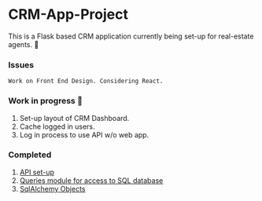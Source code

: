 # CRM-App-Project
This is a Flask based CRM application
currently being set-up for real-estate agents. :city_sunrise:

### Issues
    Work on Front End Design. Considering React.

### Work in progress :snail:
  1. Set-up layout of CRM Dashboard.
  2. Cache logged in users.
  3. Log in process to use API w/o web app.


### Completed

  1. [API set-up](https://github.com/mrcrnkovich/CRM-App-Project/blob/master/app/API.py)
  2. [Queries module for access to SQL database](https://github.com/mrcrnkovich/CRM-App-Project/blob/master/app/query.py)
  3. [SqlAlchemy Objects](https://github.com/mrcrnkovich/CRM-App-Project/blob/master/app/models.py)
